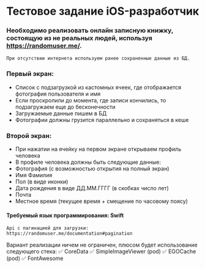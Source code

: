 # Тестовое задание iOS-разработчик
### Необходимо реализовать онлайн записную книжку, состоящую из не реальных людей, используя ​https://randomuser.me/​.
```
При отсутствии интернета используем ранее сохраненные данные из БД.
```

### Первый экран:
* Список с подзагрузкой из кастомных ячеек, где отображается фотография пользователя и имя
* Если проскролили до момента, где записи кончились, то подзагружаем еще до бесконечности
* Загружаемые данные пишем в БД
* Фотографии должны грузится параллельно и сохраняться в кеше

### Второй экран:
* При нажатии на ячейку на первом экране открываем профиль человека
* В профиле человека должны быть следующие данные:
* Фотография (с возможностью открытия на полный экран)
* Имя Фамилия
* Пол (в виде иконки)
* Дата рождения в виде ДД.ММ.ГГГГ (в скобках число лет)
* Почта
* Местное время (текущее время + смещение по часовому поясу)

#### Требуемый язык программирования: Swift
```
Api с пагинацией для загрузки: https://randomuser.me/documentation#pagination 
```

Вариант реализации ничем не ограничен, плюсом будет использование следующего стека:
✅ CoreData
✅ SimpleImageViewer (pod)
✅ EGOCache (pod)
✅ FontAwesome
